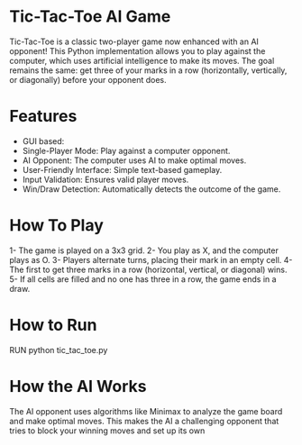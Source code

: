 # Tic-Tac-Toe AI Game
Tic-Tac-Toe is a classic two-player game now enhanced with an AI opponent! This Python implementation allows you to play against the computer, which uses artificial intelligence to make its moves. The goal remains the same: get three of your marks in a row (horizontally, vertically, or diagonally) before your opponent does.

# Features
- GUI based: 
- Single-Player Mode: Play against a computer opponent.
- AI Opponent: The computer uses AI to make optimal moves.
- User-Friendly Interface: Simple text-based gameplay.
- Input Validation: Ensures valid player moves.
- Win/Draw Detection: Automatically detects the outcome of the game.

# How To Play
1- The game is played on a 3x3 grid.
2- You play as X, and the computer plays as O.
3- Players alternate turns, placing their mark in an empty cell.
4- The first to get three marks in a row (horizontal, vertical, or diagonal) wins.
5- If all cells are filled and no one has three in a row, the game ends in a draw.

# How to Run
RUN python tic_tac_toe.py

# How the AI Works
The AI opponent uses algorithms like Minimax to analyze the game board and make optimal moves. This makes the AI a challenging opponent that tries to block your winning moves and set up its own

